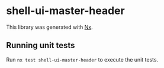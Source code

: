 # shell-ui-master-header

This library was generated with [Nx](https://nx.dev).

## Running unit tests

Run `nx test shell-ui-master-header` to execute the unit tests.
